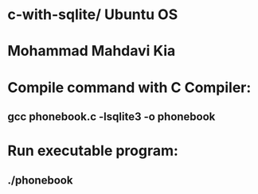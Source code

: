 # c-with-sqlite/ Ubuntu OS
# Mohammad Mahdavi Kia
# Compile command with C Compiler:
## gcc phonebook.c -lsqlite3 -o phonebook
# Run executable program:
## ./phonebook

